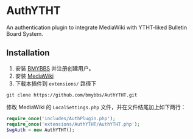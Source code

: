 AuthYTHT
========

An authentication plugin to integrate MediaWiki with YTHT-liked Bulletin Board System.

Installation
------------

1. 安装 [BMYBBS](https://github.com/bmybbs/bmybbs) 并注册创建用户。
2. 安装 [MediaWiki](https://www.mediawiki.org/wiki/MediaWiki)
3. 下载本插件到 `extensions/` 路径下

```
git clone https://github.com/bmybbs/AuthYTHT.git
```

修改 MediaWiki 的 `LocalSettings.php` 文件，并在文件结尾加上如下两行：

```php
require_once('includes/AuthPlugin.php');
require_once('extensions/AuthYTHT/AuthYTHT.php');
$wgAuth = new AuthYTHT();
```
